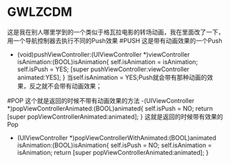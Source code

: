 # GWLZCDM
这是我在别人哪里学到的一个类似于格瓦拉电影的转场动画，我在里面改了一下，用一个导航控制器去执行不同的Push效果
#PUSH
这是带有动画效果的一个Push
- (void)pushViewController:(UIViewController *)viewController isAnimation:(BOOL)isAnimation{
    self.isAnimation = isAnimation;
    self.isPush = YES;
    [super pushViewController:viewController animated:YES];
}
当self.isAnimation = YES;Push就会带有那种动画的效果，反之就不会带有动画效果；



#POP
这个就是返回的时候不带有动画效果的方法
-(UIViewController *)popViewControllerAnimated:(BOOL)animated{
    self.isPush = NO;
    return [super popViewControllerAnimated:animated];
}
这就是返回的时候带有效果的Pop
- (UIViewController *)popViewControllerWithAnimated:(BOOL)animated isAnimation:(BOOL)isAnimation{
    self.isPush = NO;
    self.isAnimation = isAnimation;
    return [super popViewControllerAnimated:animated];
}
